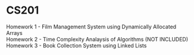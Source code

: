 # CS201 <br/>

Homework 1 - Film Management System using Dynamically Allocated Arrays <br/>
Homework 2 - Time Complexity Analaysis of Algorithms (NOT INCLUDED)<br/>
Homework 3 - Book Collection System using Linked Lists<br/>
